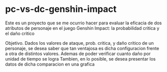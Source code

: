 # pc-vs-dc-genshin-impact

Este es un proyecto que se me ocurrio hacer para evaluar la eficacia de dos atributos de personaje en el juego Genshin Impact: la probabilidad critica y el daño critico

Objetivo.
Dados los valores de ataque, prob. critica, y daño critico de un personaje, se desea saber que tan ventajosa es dicha configuracion frente a otra de distintos valores. Ademas de poder verificar cuanto daño por unidad de tiempo se logra
Tambien, en lo posible, se desea presentar los datos de dicha comparacion en una grafica